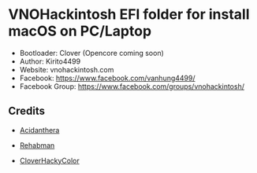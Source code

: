 # VNOHackintosh EFI folder for install macOS on PC/Laptop

+ Bootloader: Clover (Opencore coming soon)
+ Author: Kirito4499
+ Website: vnohackintosh.com
+ Facebook: https://www.facebook.com/vanhung4499/
+ Facebook Group: https://www.facebook.com/groups/vnohackintosh/ 

## Credits

+ [Acidanthera](https://github.com/acidanthera)

+ [Rehabman](https://github.com/rehabman)

+ [CloverHackyColor](https://github.com/CloverHackyColor)

  

